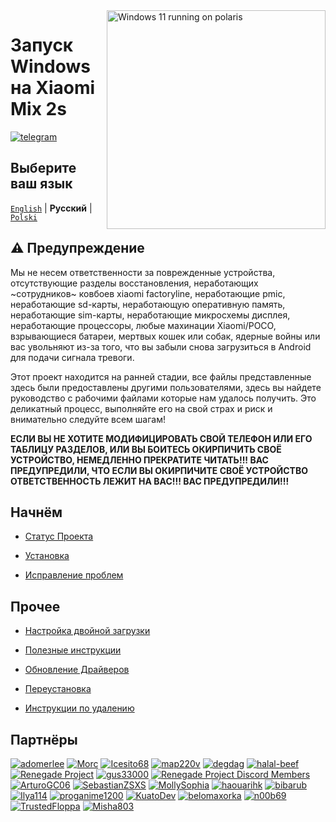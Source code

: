 <img align="right" src="https://github.com/n00b69/woa-polaris/blob/main/polaris.png" width="350" alt="Windows 11 running on polaris">

# Запуск Windows на Xiaomi Mix 2s
[![telegram](https://img.shields.io/badge/chat-telegram-brightgreen.svg?logo=telegram&style=flat-square)](https://t.me/WinOnF1)

## Выберите ваш язык 
[`English`](/README.md) | **Pусский** | [`Polski`](/guide/Polski/README-pl.md)

## ⚠️ Предупреждение 
Мы не несем ответственности за поврежденные устройства, отсутствующие разделы восстановления, неработающих ~сотрудников~ ковбоев xiaomi factoryline, неработающие pmic, неработающие sd-карты, неработающую оперативную память, неработающие sim-карты, неработающие микросхемы дисплея, неработающие процессоры, любые махинации Xiaomi/POCO, взрывающиеся батареи, мертвых кошек или собак, ядерные войны или вас увольняют из-за того, что вы забыли снова загрузиться в Android для подачи сигнала тревоги.

Этот проект находится на ранней стадии, все файлы представленные здесь были предоставлены другими пользователями, здесь вы найдете руководство с рабочими файлами которые нам удалось получить. Это деликатный процесс, выполняйте его на свой страх и риск и внимательно следуйте всем шагам!

**ЕСЛИ ВЫ НЕ ХОТИТЕ МОДИФИЦИРОВАТЬ СВОЙ ТЕЛЕФОН ИЛИ ЕГО ТАБЛИЦУ РАЗДЕЛОВ, ИЛИ ВЫ БОИТЕСЬ ОКИРПИЧИТЬ СВОЁ УСТРОЙСТВО, НЕМЕДЛЕННО ПРЕКРАТИТЕ ЧИТАТЬ!!! ВАС ПРЕДУПРЕДИЛИ, ЧТО ЕСЛИ ВЫ ОКИРПИЧИТЕ СВОЁ УСТРОЙСТВО ОТВЕТСТВЕННОСТЬ ЛЕЖИТ НА ВАС!!! ВАС ПРЕДУПРЕДИЛИ!!!**

## Начнём
- [Статус Проекта](status-ru.md)

- [Установка](1-partition-ru.md)

- [Исправление проблем](troubleshooting-ru.md)


## Прочее 
- [Настройка двойной загрузки](dualboot-ru.md)

- [Полезные инструкции](materials-ru.md)

- [Обновление Драйверов](update-ru.md)

- [Переустановка](reinstall-ru.md)

- [Инструкции по удалению](uninstall-ru.md)

## Партнёры 
[<img alt="adomerlee" src="https://images.weserv.nl/?url=https://avatars.githubusercontent.com/u/109386069?v=4&w=45&fit=cover&mask=circle&maxage=7d" />](https://github.com/adomerlee)
[<img alt="Morc" src="https://images.weserv.nl/?url=https://avatars.githubusercontent.com/u/13377926?v=4&w=45&fit=cover&mask=circle&maxage=7d" />](https://github.com/TheMorc)
[<img alt="Icesito68" src="https://images.weserv.nl/?url=https://avatars.githubusercontent.com/u/113939920?v=4&w=45&fit=cover&mask=circle&maxage=7d" />](https://github.com/Icesito68)
[<img alt="map220v" src="https://images.weserv.nl/?url=https://avatars.githubusercontent.com/u/14368485?v=4&w=45&fit=cover&mask=circle&maxage=7d" />](https://github.com/map220v)
[<img alt="degdag" src="https://images.weserv.nl/?url=https://avatars.githubusercontent.com/u/22778181?v=4&w=45&fit=cover&mask=circle&maxage=7d" />](https://github.com/degdag)
[<img alt="halal-beef" src="https://images.weserv.nl/?url=https://avatars.githubusercontent.com/u/78730004?v=4&w=45&fit=cover&mask=circle&maxage=7d" />](https://github.com/halal-beef)
[<img alt="Renegade Project" src="https://images.weserv.nl/?url=https://avatars.githubusercontent.com/u/63859504?s=200&v=4&w=45&fit=cover&mask=circle&maxage=7d" />](https://github.com/edk2-porting)
[<img alt="gus33000" src="https://images.weserv.nl/?url=https://avatars.githubusercontent.com/u/3755345?v=4&w=45&fit=cover&mask=circle&maxage=7d" />](https://github.com/gus33000)
[<img alt="Renegade Project Discord Members" src="https://images.weserv.nl/?url=https://cdn.discordapp.com/icons/736563593058713690/68f67bfddf4390b11effc99917b16338.webp?size=256&w=45&fit=cover&mask=circle&maxage=7d" />](https://discord.gg/XXBWfag)
[<img alt="ArturoGC06" src="https://images.weserv.nl/?url=https://avatars.githubusercontent.com/u/76574534?v=4&w=45&fit=cover&mask=circle&maxage=7d" />](https://github.com/ArturoGC06)
[<img alt="SebastianZSXS" src="https://images.weserv.nl/?url=https://avatars.githubusercontent.com/u/111822607?v=4&w=45&fit=cover&mask=circle&maxage=7d" />](https://github.com/SebastianZSXS)
[<img alt="MollySophia" src="https://images.weserv.nl/?url=https://avatars.githubusercontent.com/u/20746884?v=4&w=45&fit=cover&mask=circle&maxage=7d" />](https://github.com/MollySophia)
[<img alt="haouarihk" src="https://images.weserv.nl/?url=https://avatars.githubusercontent.com/u/57036855?v=4&w=45&fit=cover&mask=circle&maxage=7d" />](https://github.com/haouarihk)
[<img alt="bibarub" src="https://images.weserv.nl/?url=https://avatars.githubusercontent.com/u/73599925?v=4&w=45&fit=cover&mask=circle&maxage=7d" />](https://github.com/bibarub)
[<img alt="Ilya114" src="https://images.weserv.nl/?url=https://avatars.githubusercontent.com/u/93242944?v=4&w=45&fit=cover&mask=circle&maxage=7d" />](https://github.com/Ilya114)
[<img alt="proganime1200" src="https://images.weserv.nl/?url=https://avatars.githubusercontent.com/u/32473502?v=4&w=45&fit=cover&mask=circle&maxage=7d" />](https://github.com/proganime1200)
[<img alt="KuatoDev" src="https://images.weserv.nl/?url=https://avatars.githubusercontent.com/u/17999613?v=4&w=45&fit=cover&mask=circle&maxage=7d" />](https://github.com/KuatoDev)
[<img alt="belomaxorka" src="https://images.weserv.nl/?url=https://avatars.githubusercontent.com/u/54049465?v=4&w=45&fit=cover&mask=circle&maxage=7d" />](https://github.com/belomaxorka)
[<img alt="n00b69" src="https://images.weserv.nl/?url=https://avatars.githubusercontent.com/u/83274506?v=4&w=45&fit=cover&mask=circle&maxage=7d" />](https://github.com/n00b69)
[<img alt="TrustedFloppa" src="https://images.weserv.nl/?url=https://avatars.githubusercontent.com/u/85476585?v=4&w=45&fit=cover&mask=circle&maxage=7d" />](https://github.com/TrustedFloppa)
[<img alt="Misha803" src="https://images.weserv.nl/?url=https://avatars.githubusercontent.com/u/118528504?v=4&w=45&fit=cover&mask=circle&maxage=7d" />](https://github.com/Misha803)



















